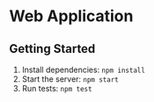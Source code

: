 # Web Application

## Getting Started

1. Install dependencies: `npm install`
2. Start the server: `npm start`
3. Run tests: `npm test`